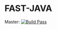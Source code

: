 # FAST-JAVA

Master: [![Build Pass](https://travis-ci.org/moosetechnology/FAST-Java.svg?branch=master)](https://travis-ci.org/moosetechnology/FAST-Java)
